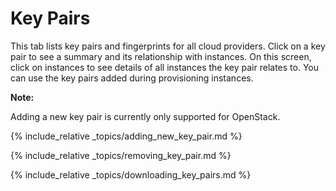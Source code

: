 # Key Pairs

This tab lists key pairs and fingerprints for all cloud providers. Click
on a key pair to see a summary and its relationship with instances. On
this screen, click on instances to see details of all instances the key
pair relates to. You can use the key pairs added during provisioning
instances.

**Note:**

Adding a new key pair is currently only supported for OpenStack.

{% include_relative _topics/adding_new_key_pair.md %}

{% include_relative _topics/removing_key_pair.md %}

{% include_relative _topics/downloading_key_pairs.md %}
